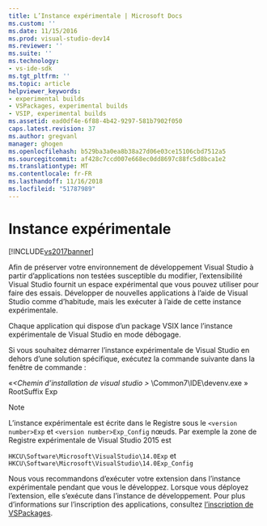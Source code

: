 ```yaml
---
title: L’Instance expérimentale | Microsoft Docs
ms.custom: ''
ms.date: 11/15/2016
ms.prod: visual-studio-dev14
ms.reviewer: ''
ms.suite: ''
ms.technology:
- vs-ide-sdk
ms.tgt_pltfrm: ''
ms.topic: article
helpviewer_keywords:
- experimental builds
- VSPackages, experimental builds
- VSIP, experimental builds
ms.assetid: ead0df4e-6f88-4b42-9297-581b7902f050
caps.latest.revision: 37
ms.author: gregvanl
manager: ghogen
ms.openlocfilehash: b529ba3a0ea8b38a27d06e03ce15106cbd7512a5
ms.sourcegitcommit: af428c7ccd007e668ec0dd8697c88fc5d8bca1e2
ms.translationtype: MT
ms.contentlocale: fr-FR
ms.lasthandoff: 11/16/2018
ms.locfileid: "51787989"
---
```

# <a name="the-experimental-instance"></a>Instance expérimentale
[!INCLUDE[vs2017banner](../includes/vs2017banner.md)]

Afin de préserver votre environnement de développement Visual Studio à partir d’applications non testées susceptible du modifier, l’extensibilité Visual Studio fournit un espace expérimental que vous pouvez utiliser pour faire des essais. Développer de nouvelles applications à l’aide de Visual Studio comme d’habitude, mais les exécuter à l’aide de cette instance expérimentale.  
  
 Chaque application qui dispose d’un package VSIX lance l’instance expérimentale de Visual Studio en mode débogage.  
  
 Si vous souhaitez démarrer l’instance expérimentale de Visual Studio en dehors d’une solution spécifique, exécutez la commande suivante dans la fenêtre de commande :  
  
 «*\<Chemin d’installation de visual studio >* \Common7\IDE\devenv.exe » RootSuffix Exp  
  
> [!NOTE]
>  L’instance expérimentale est écrite dans le Registre sous le `<version number>Exp` et `<version number>Exp_Config` nœuds. Par exemple la zone de Registre expérimentale de Visual Studio 2015 est  
>   
>  `HKCU\Software\Microsoft\VisualStudio\14.0Exp` et `HKCU\Software\Microsoft\VisualStudio\14.0Exp_Config`  
  
 Nous vous recommandons d’exécuter votre extension dans l’instance expérimentale pendant que vous le développez. Lorsque vous déployez l’extension, elle s’exécute dans l’instance de développement. Pour plus d’informations sur l’inscription des applications, consultez [l’inscription de VSPackages](../extensibility/internals/registering-vspackages.md).

